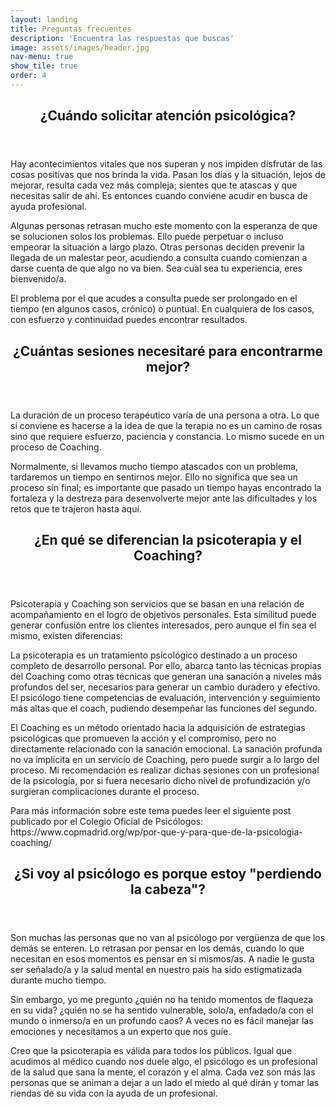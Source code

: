 ```yaml
---
layout: landing
title: Preguntas frecuentes
description: 'Encuentra las respuestas que buscas'
image: assets/images/header.jpg
nav-menu: true
show_tile: true
order: 4
---
```


<!-- Main -->
<div id="main">

<!-- One -->
<section id="one">
	<div class="inner">
		<header class="major">
			<h2>¿Cuándo solicitar atención psicológica?</h2>
		</header>
		<p>Hay acontecimientos vitales que nos superan y nos impiden disfrutar de las cosas positivas que nos brinda la vida. Pasan los días y la situación, lejos de mejorar, resulta cada vez más compleja; sientes que te atascas y que necesitas salir de ahí. Es entonces cuando conviene acudir en busca de ayuda profesional.</p><p>Algunas personas retrasan mucho este momento con la esperanza de que se solucionen solos los problemas. Ello puede perpetuar o incluso empeorar la situación a largo plazo. Otras personas deciden prevenir la llegada de un malestar peor, acudiendo a consulta cuando comienzan a darse cuenta de que algo no va bien. Sea cual sea tu experiencia, eres bienvenido/a.</p><p>El problema por el que acudes a consulta puede ser prolongado en el tiempo (en algunos casos, crónico) o puntual. En cualquiera de los casos, con esfuerzo y continuidad puedes encontrar resultados.</p>
		<header class="major">
			<h2>¿Cuántas sesiones necesitaré para encontrarme mejor?</h2>
		</header>
		<p>La duración de un proceso terapéutico varía de una persona a otra. Lo que sí conviene es hacerse a la idea de que la terapia no es un camino de rosas sino que requiere esfuerzo, paciencia y constancia. Lo mismo sucede en un proceso de Coaching.</p><p>Normalmente, si llevamos mucho tiempo atascados con un problema, tardaremos un tiempo en sentirnos mejor. Ello no significa que sea un proceso sin final; es importante que pasado un tiempo hayas encontrado la fortaleza y la destreza para desenvolverte mejor ante las dificultades y los retos que te trajeron hasta aquí.</p>
		<header class="major">
			<h2>¿En qué se diferencian la psicoterapia y el Coaching?</h2>
		</header>
		<p>Psicoterapia y Coaching son servicios que se basan en una relación de acompañamiento en el logro de objetivos personales. Esta similitud puede generar confusión entre los clientes interesados, pero aunque el fin sea el mismo, existen diferencias:</p>
		<p>La psicoterapia es un tratamiento psicológico destinado a un proceso completo de desarrollo personal. Por ello, abarca tanto las técnicas propias del Coaching como otras técnicas que generan una sanación a niveles más profundos del ser, necesarios para generar un cambio duradero y efectivo. El psicólogo tiene competencias de evaluación, intervención y seguimiento más altas que el coach, pudiendo desempeñar las funciones del segundo.</p>
		<p>El Coaching es un método orientado hacia la adquisición  de estrategias psicológicas que promueven la acción y el compromiso, pero no directamente relacionado con la sanación emocional. La sanación profunda no va implícita en un servicio de Coaching, pero puede surgir a lo largo del proceso. Mi recomendación es realizar dichas sesiones con un profesional de la psicología, por si fuera necesario dicho nivel de profundización y/o surgieran complicaciones durante el proceso. </p>
		<p>Para más información sobre este tema puedes leer el siguiente post publicado por el Colegio Oficial de Psicólogos: https://www.copmadrid.org/wp/por-que-y-para-que-de-la-psicologia-coaching/</p>
		<header class="major">
			<h2>¿Si voy al psicólogo es porque  estoy "perdiendo la cabeza"?</h2>
		</header>
		<p>Son muchas las personas que no van al psicólogo por vergüenza de que los demás se enteren. Lo retrasan por pensar en los demás, cuando lo que necesitan en esos momentos es pensar en sí mismos/as. A nadie le gusta ser señalado/a y la salud mental en nuestro país ha sido estigmatizada durante mucho tiempo.</p>
		<p>Sin embargo, yo me pregunto ¿quién no ha tenido momentos de flaqueza en su vida? ¿quién no se ha sentido vulnerable, solo/a, enfadado/a con el mundo o inmerso/a en un profundo caos? A veces no es fácil manejar las emociones y necesitamos a un experto que nos guíe.</p>
		<p>Creo que la psicoterapia es válida para todos los públicos. Igual que acudimos al médico cuando nos duele algo, el psicólogo es un profesional de la salud que sana la mente, el corazón y el alma. Cada vez son más las personas  que se animan a dejar a un lado el miedo al qué dirán y tomar las riendas de su vida con la ayuda de un profesional.</p>
	</div>
</section>
</div>
